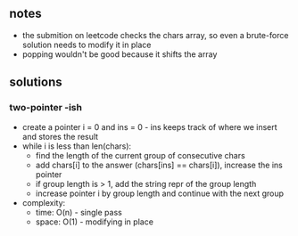 ## notes
- the submition on leetcode checks the chars array, so even a brute-force solution needs to modify it in place
- popping wouldn't be good because it shifts the array

## solutions
### two-pointer -ish
- create a pointer i = 0 and ins = 0 - ins keeps track of where we insert and stores the result
- while i is less than len(chars):
    - find the length of the current group of consecutive chars
    - add chars[i] to the answer (chars[ins] == chars[i]), increase the ins pointer
    - if group length is > 1, add the string repr of the group length
    - increase pointer i by group length and continue with the next group
- complexity:
    - time: O(n) - single pass
    - space: O(1) - modifying in place